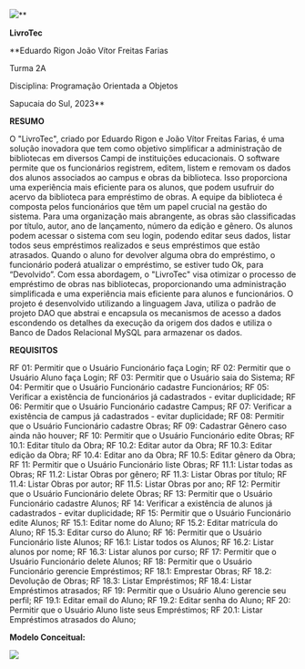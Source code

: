 ![](images/Aspose.Words.069049e9-7a8b-45c4-b275-f2170fc81e1a.001.png)**





**LivroTec**








**Eduardo Rigon
João Vítor Freitas Farias



Turma 2A



Disciplina: Programação Orientada a Objetos



Sapucaia do Sul, 2023**

**RESUMO** 

O "LivroTec", criado por Eduardo Rigon e João Vítor Freitas Farias, é uma solução
inovadora que tem como objetivo simplificar a administração de bibliotecas em
diversos Campi de instituições educacionais. O software permite que os funcionários
registrem, editem, listem e removam os dados dos alunos associados ao campus e
obras da biblioteca. Isso proporciona uma experiência mais eficiente para os alunos,
que podem usufruir do acervo da biblioteca para empréstimo de obras. A equipe da
biblioteca é composta pelos funcionários que têm um papel crucial na gestão do
sistema. Para uma organização mais abrangente, as obras são classificadas por
título, autor, ano de lançamento, número da edição e gênero. Os alunos podem
acessar o sistema com seu login, podendo editar seus dados, listar todos seus
empréstimos realizados e seus empréstimos que estão atrasados. Quando o aluno
for devolver alguma obra do empréstimo, o funcionário poderá atualizar o
empréstimo, se estiver tudo Ok, para “Devolvido”. Com essa abordagem, o
"LivroTec" visa otimizar o processo de empréstimo de obras nas bibliotecas,
proporcionando uma administração simplificada e uma experiência mais eficiente
para alunos e funcionários. O projeto é desenvolvido utilizando a linguagem Java,
utiliza o padrão de projeto DAO que abstrai e encapsula os mecanismos de acesso a
dados escondendo os detalhes da execução da origem dos dados e utiliza o Banco
de Dados Relacional MySQL para armazenar os dados.

































**REQUISITOS**

RF 01: Permitir que o Usuário Funcionário faça Login;
RF 02: Permitir que o Usuário Aluno faça Login;
RF 03: Permitir que o Usuário saia do Sistema;
RF 04: Permitir que o Usuário Funcionário cadastre Funcionários;
RF 05: Verificar a existência de funcionários já cadastrados - evitar duplicidade;
RF 06: Permitir que o Usuário Funcionário cadastre Campus;
RF 07: Verificar a existência de campus já cadastrados - evitar duplicidade;
RF 08: Permitir que o Usuário Funcionário cadastre Obras;
RF 09: Cadastrar Gênero caso ainda não houver;
RF 10: Permitir que o Usuário Funcionário edite Obras;
RF 10.1: Editar título da Obra;
RF 10.2: Editar autor da Obra;
RF 10.3: Editar edição da Obra;
RF 10.4: Editar ano da Obra;
RF 10.5: Editar gênero da Obra;
RF 11: Permitir que o Usuário Funcionário liste Obras;
RF 11.1: Listar todas as Obras;
RF 11.2: Listar Obras por gênero;
RF 11.3: Listar Obras por título;
RF 11.4: Listar Obras por autor;
RF 11.5: Listar Obras por ano;
RF 12: Permitir que o Usuário Funcionário delete Obras;
RF 13: Permitir que o Usuário Funcionário cadastre Alunos;
RF 14: Verificar a existência de alunos já cadastrados - evitar duplicidade;
RF 15: Permitir que o Usuário Funcionário edite Alunos;
RF 15.1: Editar nome do Aluno;
RF 15.2: Editar matrícula do Aluno;
RF 15.3: Editar curso do Aluno;
RF 16: Permitir que o Usuário Funcionário liste Alunos;
RF 16.1: Listar todos os Alunos;
RF 16.2: Listar alunos por nome;
RF 16.3: Listar alunos por curso;
RF 17: Permitir que o Usuário Funcionário delete Alunos;
RF 18: Permitir que o Usuário Funcionário gerencie Empréstimos;
RF 18.1: Emprestar Obras;
RF 18.2: Devolução de Obras;
RF 18.3: Listar Empréstimos;
RF 18.4: Listar Empréstimos atrasados;
RF 19: Permitir que o Usuário Aluno gerencie seu perfil;
RF 19.1: Editar email do Aluno;
RF 19.2: Editar senha do Aluno;
RF 20: Permitir que o Usuário Aluno liste seus Empréstimos;
RF 20.1: Listar Empréstimos atrasados do Aluno;



















**Modelo Conceitual:**

![](images/Aspose.Words.069049e9-7a8b-45c4-b275-f2170fc81e1a.002.png)
